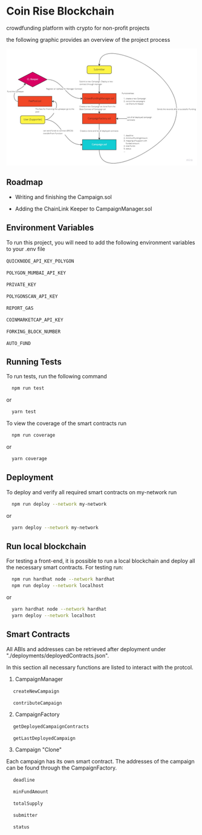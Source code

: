 # Coin Rise Blockchain

crowdfunding platform with crypto for non-profit projects

the following graphic provides an overview of the project process

![Flow Chart coin-rise](./assets/Project-SmartContract-Overview.jpg)

## Roadmap

-   Writing and finishing the Campaign.sol

-   Adding the ChainLink Keeper to CampaignManager.sol

## Environment Variables

To run this project, you will need to add the following environment variables to your .env file

`QUICKNODE_API_KEY_POLYGON`

`POLYGON_MUMBAI_API_KEY`

`PRIVATE_KEY`

`POLYGONSCAN_API_KEY`

`REPORT_GAS`

`COINMARKETCAP_API_KEY`

`FORKING_BLOCK_NUMBER`

`AUTO_FUND`

## Running Tests

To run tests, run the following command

```bash
  npm run test
```

or

```bash
  yarn test
```

To view the coverage of the smart contracts run

```bash
  npm run coverage
```

or

```bash
  yarn coverage
```

## Deployment

To deploy and verify all required smart contracts on my-network run

```bash
  npm run deploy --network my-network
```

or

```bash
  yarn deploy --network my-network
```

## Run local blockchain

For testing a front-end, it is possible to run a local blockchain and deploy all the necessary smart contracts. For testing run:

```bash
  npm run hardhat node --network hardhat
  npm run deploy --network localhost
```

or

```bash
  yarn hardhat node --network hardhat
  yarn deploy --network localhost
```

## Smart Contracts

All ABIs and addresses can be retrieved after deployment under "./deployments/deployedContracts.json".

In this section all necessary functions are listed to interact with the protcol.

1. CampaignManager

&emsp; `createNewCampaign`

&emsp; `contributeCampaign`

2. CampaignFactory

&emsp; `getDeployedCampaignContracts`

&emsp; `getLastDeployedCampaign`

3. Campaign "Clone"

Each campaign has its own smart contract. The addresses of the campaign can be found through the CampaignFactory.

&emsp; `deadline`

&emsp; `minFundAmount`

&emsp; `totalSupply`

&emsp; `submitter`

&emsp; `status`
